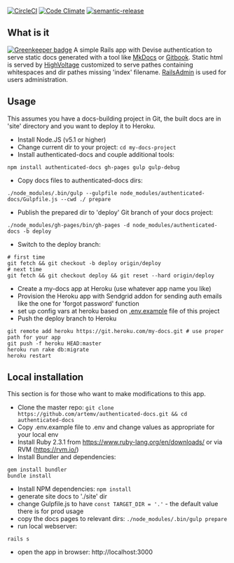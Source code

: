 [![CircleCI](https://circleci.com/gh/artemv/authenticated-docs.svg?style=svg)](https://circleci.com/gh/artemv/authenticated-docs)
[![Code Climate](https://codeclimate.com/github/artemv/authenticated-docs/badges/gpa.svg)](https://codeclimate.com/github/artemv/authenticated-docs)
[![semantic-release](https://img.shields.io/badge/%20%20%F0%9F%93%A6%F0%9F%9A%80-semantic--release-e10079.svg)](https://github.com/semantic-release/semantic-release)

## What is it

[![Greenkeeper badge](https://badges.greenkeeper.io/artemv/authenticated-docs.svg)](https://greenkeeper.io/)
A simple Rails app with Devise authentication to serve static docs generated with a tool like 
[MkDocs](http://www.mkdocs.org/) or [Gitbook](https://toolchain.gitbook.com).
Static html is served by [HighVoltage](https://github.com/thoughtbot/high_voltage) customized to serve pathes
containing whitespaces and dir pathes missing 'index' filename. [RailsAdmin](https://github.com/sferik/rails_admin) is 
used for users administration.

## Usage
This assumes you have a docs-building project in Git, the built docs are in 'site' directory and you want to deploy it
to Heroku.
* Install Node.JS (v5.1 or higher)
* Change current dir to your project: `cd my-docs-project`
* Install authenticated-docs and couple additional tools:
```
npm install authenticated-docs gh-pages gulp gulp-debug
```
* Copy docs files to authenticated-docs dirs:
```
./node_modules/.bin/gulp --gulpfile node_modules/authenticated-docs/Gulpfile.js --cwd ./ prepare
```
* Publish the prepared dir to 'deploy' Git branch of your docs project:
```
./node_modules/gh-pages/bin/gh-pages -d node_modules/authenticated-docs -b deploy
```
* Switch to the deploy branch:
```
# first time
git fetch && git checkout -b deploy origin/deploy
# next time
git fetch && git checkout deploy && git reset --hard origin/deploy
```
* Create a my-docs app at Heroku (use whatever app name you like)
* Provision the Heroku app with Sendgrid addon for sending auth emails like the one for 'forgot password' function
* set up config vars at heroku based on
[.env.example](https://raw.githubusercontent.com/artemv/authenticated-docs/master/.env.example) file of this project
* Push the deploy branch to Heroku
```
git remote add heroku https://git.heroku.com/my-docs.git # use proper path for your app
git push -f heroku HEAD:master
heroku run rake db:migrate
heroku restart
```

## Local installation
This section is for those who want to make modifications to this app.
* Clone the master repo: `git clone https://github.com/artemv/authenticated-docs.git && cd authenticated-docs`
* Copy .env.example file to .env and change values as appropriate for your local env
* Install Ruby 2.3.1 from https://www.ruby-lang.org/en/downloads/ or via RVM (https://rvm.io/)
* Install Bundler and dependencies:
```
gem install bundler
bundle install
```
* Install NPM dependencies: `npm install`
* generate site docs to './site' dir
* change Gulpfile.js to have `const TARGET_DIR = '.'` - the default value there is for prod usage   
* copy the docs pages to relevant dirs: `./node_modules/.bin/gulp prepare`
* run local webserver:
```
rails s
```
* open the app in browser: http://localhost:3000
